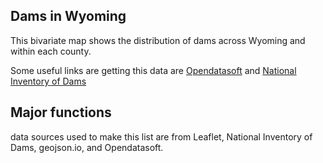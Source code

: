 Dams in Wyoming 
---
This bivariate map shows the distribution of dams across Wyoming and within each county.

Some useful links are getting this data are [Opendatasoft](https://public.opendatasoft.com/explore/?sort=modified) and [National Inventory of Dams](https://nid.sec.usace.army.mil/#/)

Major functions 
---


data sources used to make this list are from Leaflet, National Inventory of Dams, geojson.io, and Opendatasoft. 

